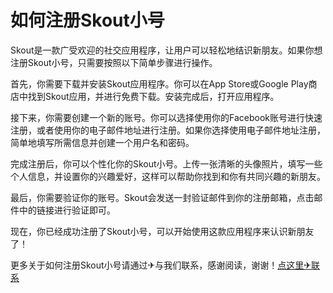 # 如何注册Skout小号

Skout是一款广受欢迎的社交应用程序，让用户可以轻松地结识新朋友。如果你想注册Skout小号，只需要按照以下简单步骤进行操作。

首先，你需要下载并安装Skout应用程序。你可以在App Store或Google Play商店中找到Skout应用，并进行免费下载。安装完成后，打开应用程序。

接下来，你需要创建一个新的账号。你可以选择使用你的Facebook账号进行快速注册，或者使用你的电子邮件地址进行注册。如果你选择使用电子邮件地址注册，简单地填写所需信息并创建一个用户名和密码。

完成注册后，你可以个性化你的Skout小号。上传一张清晰的头像照片，填写一些个人信息，并设置你的兴趣爱好，这样可以帮助你找到和你有共同兴趣的新朋友。

最后，你需要验证你的账号。Skout会发送一封验证邮件到你的注册邮箱，点击邮件中的链接进行验证即可。

现在，你已经成功注册了Skout小号，可以开始使用这款应用程序来认识新朋友了！

更多关于如何注册Skout小号请通过✈与我们联系，感谢阅读，谢谢！[点这里✈联系](https://gg.k02.cc)